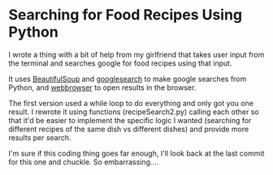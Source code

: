 # Searching for Food Recipes Using Python
I wrote a thing with a bit of help from my girlfriend that takes
user input from the terminal and searches google for food recipes
using that input. 

It uses [BeautifulSoup](https://www.crummy.com/software/BeautifulSoup/bs4/doc/)
and [googlesearch](https://python-googlesearch.readthedocs.io/en/latest/)
to make google searches from Python, and 
[webbrowser](https://docs.python.org/3.7/library/webbrowser.html) to open results
in the browser. 

The first version used a while loop to do everything and only got you one
result. I rewrote it using functions (recipeSearch2.py) calling each other so that it'd be
easier to implement the specific logic I wanted (searching for different
recipes of the same dish vs different dishes) and provide more results per search. 

I'm sure if this coding thing goes far enough, I'll look back at the last
commit for this one and chuckle. So embarrassing....
